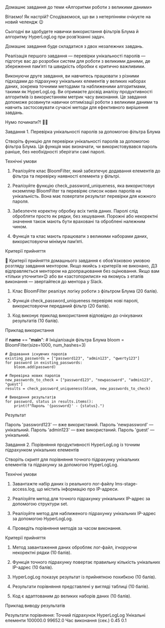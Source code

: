 Домашнє завдання до теми «Алгоритми роботи з великими даними»



Вітаємо! Як настрiй? Сподiваємося, що ви з нетерпiнням очікуєте на новий челендж 😉

Сьогодні ви здобудете навички використання фільтрів Блума й алгоритму HyperLogLog при розв’язанні задач.



Домашнє завдання буде складатися з двох незалежних завдань.

Реалізація першого завдання — перевірки унікальності паролів — підготує вас до розробки систем для роботи з великими даними, де збереження пам’яті та швидкість обробки є критично важливими.

Виконуючи друге завдання, ви навчитесь працювати з різними підходами до підрахунку унікальних елементів у великих наборах даних, зокрема точними методами та наближеними алгоритмами, такими як HyperLogLog. Ви отримаєте досвід аналізу продуктивності алгоритмів із використанням метрик часу виконання. Це завдання допоможе розвинути навички оптимізації роботи з великими даними та навчить застосовувати сучасні методи для ефективного вирішення завдань.

Нумо починати?! 💪🏼



Завдання 1. Перевірка унікальності паролів за допомогою фільтра Блума

Створіть функцію для перевірки унікальності паролів за допомогою фільтра Блума. Ця функція має визначати, чи використовувався пароль раніше, без необхідності зберігати самі паролі.



﻿Технічні умови

1. Реалізуйте клас BloomFilter, який забезпечує додавання елементів до фільтра та перевірку наявності елемента у фільтрі.

2. Реалізуйте функцію check_password_uniqueness, яка використовує екземпляр BloomFilter та перевіряє список нових паролів на унікальність. Вона має повертати результат перевірки для кожного пароля.

3. Забезпечте коректну обробку всіх типів даних. Паролі слід обробляти просто як рядки, без хешування. Порожні або некоректні значення також мають бути враховані та оброблені належним чином.

4. Функція та клас мають працювати з великими наборами даних, використовуючи мінімум пам’яті.



Критерії прийняття

📌 Критерії прийняття домашнього завдання є обов’язковою умовою розгляду завдання ментором. Якщо якийсь з критеріїв не виконано, ДЗ відправляється ментором на доопрацювання без оцінювання. Якщо вам «тільки уточнити»😉 або ви «застопорилися» на якомусь з етапів виконання — звертайтеся до ментора у Slack.
1. Клас BloomFilter реалізує логіку роботи з фільтром Блума (20 балів).

2. Функція check_password_uniqueness перевіряє нові паролі, використовуючи переданий фільтр (20 балів).

3. Код виконує приклад використання відповідно до очікуваних результатів (10 балів).



Приклад використання

if __name__ == "__main__":
    # Ініціалізація фільтра Блума
    bloom = BloomFilter(size=1000, num_hashes=3)

    # Додавання існуючих паролів
    existing_passwords = ["password123", "admin123", "qwerty123"]
    for password in existing_passwords:
        bloom.add(password)

    # Перевірка нових паролів
    new_passwords_to_check = ["password123", "newpassword", "admin123", "guest"]
    results = check_password_uniqueness(bloom, new_passwords_to_check)

    # Виведення результатів
    for password, status in results.items():
        print(f"Пароль '{password}' - {status}.")



Результат

Пароль 'password123' — вже використаний.
Пароль 'newpassword' — унікальний.
Пароль 'admin123' — вже використаний.
Пароль 'guest' — унікальний.





Завдання 2. Порівняння продуктивності HyperLogLog із точним підрахунком унікальних елементів

Створіть скрипт для порівняння точного підрахунку унікальних елементів та підрахунку за допомогою HyperLogLog.



Технічні умови

1. Завантажте набір даних із реального лог-файлу lms-stage-access.log, що містить інформацію про IP-адреси.

2. Реалізуйте метод для точного підрахунку унікальних IP-адрес за допомогою структури set.

3. Реалізуйте метод для наближеного підрахунку унікальних IP-адрес за допомогою HyperLogLog.

4. Проведіть порівняння методів за часом виконання.



Критерії прийняття

1. Метод завантаження даних обробляє лог-файл, ігноруючи некоректні рядки (10 балів).

2. Функція точного підрахунку повертає правильну кількість унікальних IP-адрес (10 балів).

3. HyperLogLog показує результат із прийнятною похибкою (10 балів).

4. Результати порівняння представлені у вигляді таблиці (10 балів).

5. Код є адаптованим до великих наборів даних (10 балів).



Приклад виводу результатів

Результати порівняння:
                       Точний підрахунок   HyperLogLog
Унікальні елементи              100000.0      99652.0
Час виконання (сек.)                0.45          0.1



